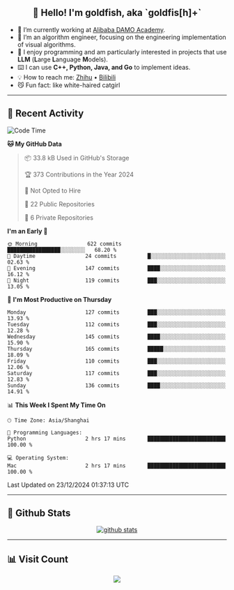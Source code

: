 
<h2 align="center">👋 Hello! I'm goldfish, aka `goldfis[h]+`</h2>

- 📍 I’m currently working at [Alibaba DAMO Academy](https://damo.alibaba.com/).  
- 🌱 I’m an algorithm engineer, focusing on the engineering implementation of visual algorithms.  
- 💬 I enjoy programming and am particularly interested in projects that use **LLM** (**L**arge **L**anguage **M**odels).   
- ⌨️ I can use **C++, Python, Java, and Go** to implement ideas.  
- 💡 How to reach me: [Zhihu](https://www.zhihu.com/people/goldfishh) • [Bilibili](https://space.bilibili.com/11349246)  
- 😼 Fun fact: like white-haired catgirl  

-------

## 🔧 Recent Activity

<!--START_SECTION:waka-->
![Code Time](http://img.shields.io/badge/Code%20Time-93%20hrs%2039%20mins-blue)

**🐱 My GitHub Data** 

> 📦 33.8 kB Used in GitHub's Storage 
 > 
> 🏆 373 Contributions in the Year 2024
 > 
> 🚫 Not Opted to Hire
 > 
> 📜 22 Public Repositories 
 > 
> 🔑 6 Private Repositories 
 > 
**I'm an Early 🐤** 

```text
🌞 Morning                622 commits         █████████████████░░░░░░░░   68.20 % 
🌆 Daytime                24 commits          █░░░░░░░░░░░░░░░░░░░░░░░░   02.63 % 
🌃 Evening                147 commits         ████░░░░░░░░░░░░░░░░░░░░░   16.12 % 
🌙 Night                  119 commits         ███░░░░░░░░░░░░░░░░░░░░░░   13.05 % 
```
📅 **I'm Most Productive on Thursday** 

```text
Monday                   127 commits         ███░░░░░░░░░░░░░░░░░░░░░░   13.93 % 
Tuesday                  112 commits         ███░░░░░░░░░░░░░░░░░░░░░░   12.28 % 
Wednesday                145 commits         ████░░░░░░░░░░░░░░░░░░░░░   15.90 % 
Thursday                 165 commits         █████░░░░░░░░░░░░░░░░░░░░   18.09 % 
Friday                   110 commits         ███░░░░░░░░░░░░░░░░░░░░░░   12.06 % 
Saturday                 117 commits         ███░░░░░░░░░░░░░░░░░░░░░░   12.83 % 
Sunday                   136 commits         ████░░░░░░░░░░░░░░░░░░░░░   14.91 % 
```


📊 **This Week I Spent My Time On** 

```text
🕑︎ Time Zone: Asia/Shanghai

💬 Programming Languages: 
Python                   2 hrs 17 mins       █████████████████████████   100.00 % 

💻 Operating System: 
Mac                      2 hrs 17 mins       █████████████████████████   100.00 % 
```


 Last Updated on 23/12/2024 01:37:13 UTC
<!--END_SECTION:waka-->

-------

## 📆 Github Stats

<p align="center">
    <a href="https://github.com/anuraghazra/github-readme-stats">
      <img src="https://github-readme-stats.vercel.app/api?username=goldfishh&show_icons=true&theme=dracula" alt="github stats" />
    </a>
</p>

-------

## 📊 Visit Count

<p align="center">
  <a href="https://count.getloli.com/"><img src="https://count.getloli.com/get/@:goldfishh?theme=rule34"></a>
</p>
